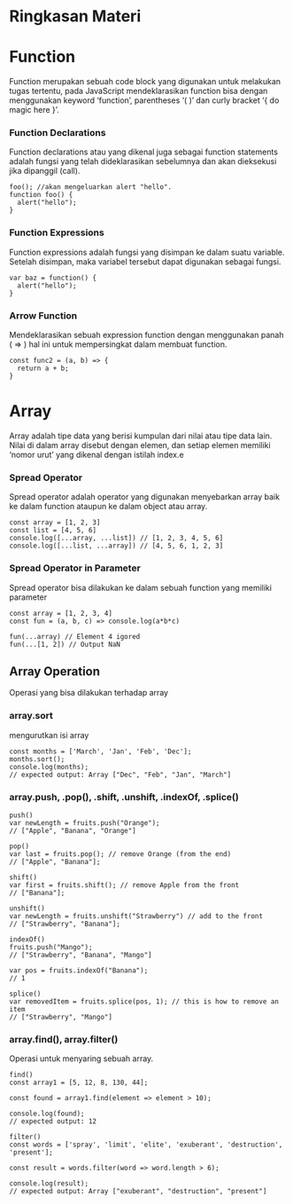 # Ringkasan Materi

# Function

Function merupakan sebuah code block yang digunakan untuk melakukan tugas tertentu, pada JavaScript mendeklarasikan function bisa dengan menggunakan keyword ‘function’, parentheses ‘( )’ dan curly bracket ‘{ do magic here }’.

### Function Declarations
Function declarations atau yang dikenal juga sebagai function statements adalah fungsi yang telah dideklarasikan sebelumnya dan akan dieksekusi jika dipanggil (call).

```
foo(); //akan mengeluarkan alert "hello".
function foo() {
  alert("hello");
}
```

### Function Expressions
Function expressions adalah fungsi yang disimpan ke dalam suatu variable. Setelah disimpan, maka variabel tersebut dapat digunakan sebagai fungsi.

```
var baz = function() {
  alert("hello");
}
```

### Arrow Function
Mendeklarasikan sebuah expression function dengan menggunakan panah ( => ) hal ini untuk mempersingkat dalam membuat function.

```
const func2 = (a, b) => {
  return a + b;
}
```


# Array

Array adalah tipe data yang berisi kumpulan dari nilai atau tipe data lain. Nilai di dalam array disebut dengan elemen, dan setiap elemen memiliki ‘nomor urut’ yang dikenal dengan istilah index.e

### Spread Operator

Spread operator adalah operator yang digunakan menyebarkan array baik ke dalam function ataupun ke dalam object atau array.

```
const array = [1, 2, 3]
const list = [4, 5, 6]
console.log([...array, ...list]) // [1, 2, 3, 4, 5, 6]
console.log([...list, ...array]) // [4, 5, 6, 1, 2, 3]
```

### Spread Operator in Parameter

Spread operator bisa dilakukan ke dalam sebuah function yang memiliki parameter

```
const array = [1, 2, 3, 4]
const fun = (a, b, c) => console.log(a*b*c)

fun(...array) // Element 4 igored
fun(...[1, 2]) // Output NaN
```

## Array Operation

Operasi yang bisa dilakukan terhadap array

### array.sort

mengurutkan isi array

```
const months = ['March', 'Jan', 'Feb', 'Dec'];
months.sort();
console.log(months);
// expected output: Array ["Dec", "Feb", "Jan", "March"]
```

### array.push, .pop(), .shift, .unshift, .indexOf, .splice()

```
push()
var newLength = fruits.push("Orange");
// ["Apple", "Banana", "Orange"]

pop()
var last = fruits.pop(); // remove Orange (from the end)
// ["Apple", "Banana"];

shift()
var first = fruits.shift(); // remove Apple from the front
// ["Banana"];

unshift()
var newLength = fruits.unshift("Strawberry") // add to the front
// ["Strawberry", "Banana"];

indexOf()
fruits.push("Mango");
// ["Strawberry", "Banana", "Mango"]

var pos = fruits.indexOf("Banana");
// 1

splice()
var removedItem = fruits.splice(pos, 1); // this is how to remove an item
// ["Strawberry", "Mango"]
```

### array.find(), array.filter()

Operasi untuk menyaring sebuah array.

```
find()
const array1 = [5, 12, 8, 130, 44];

const found = array1.find(element => element > 10);

console.log(found);
// expected output: 12

filter()
const words = ['spray', 'limit', 'elite', 'exuberant', 'destruction', 'present'];

const result = words.filter(word => word.length > 6);

console.log(result);
// expected output: Array ["exuberant", "destruction", "present"]
```

